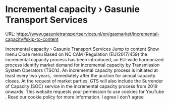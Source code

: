 # Incremental capacity › Gasunie Transport Services

URL: https://www.gasunietransportservices.nl/en/gasmarket/incremental-capacity#skip-to-content

Incremental capacity › Gasunie Transport Services
Jump to content
Show menu
Close menu
Based on NC CAM (Regulation (EU)2017/459) the incremental
capacity
process has been introduced, an EU-wide harmonized process identify market demand for incremental
capacity
by
Transmission
System
Operators (TSO’s). An incremental
capacity
process is initiated at least every two years,  immediately after the auction for annual
capacity
closes. At the request of market parties,
GTS
will also include the Surrender of
Capacity
(SOC) service in the incremental
capacity
process from 2019 onwards.
This website requests your permission to use cookies for
YouTube
. Read our
cookie policy
for more information.
I agree
I don't agree
